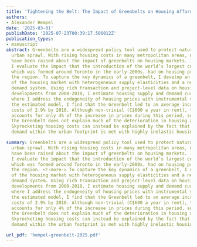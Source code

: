```yaml
---
title: 'Tightening the Belt: The Impact of Greenbelts on Housing Affordability'
authors:
- Alexander Hempel
date: '2025-03-01'
publishDate: '2025-07-23T00:39:17.506012Z'
publication_types:
- manuscript
abstract: Greenbelts are a widespread policy tool used to protect natural spaces from
  urban sprawl. With rising housing costs in many metropolitan areas, numerous questions
  have been raised about the impact of greenbelts on housing markets. In this paper,
  I evaluate the impact that the introduction of the world’s largest contiguous greenbelt,
  which was formed around Toronto in the early-2000s, had on housing prices across
  the region. To capture the key dynamics of a greenbelt, I develop an estimable model
  of the housing market with heterogeneous supply elasticities and a nested logit
  demand system. Using rich transaction and project-level data on housing prices and
  developments from 2000-2010, I estimate housing supply and demand curves separately,
  where I address the endogeneity of housing prices with instrumental variables. Using
  the estimated model, I find that the Greenbelt led to an average increase in housing
  costs of 2.9% by 2010. Although non-trivial (C$600 a year in rent), this increase
  accounts for only 4% of the increase in prices during this period, suggesting that
  the Greenbelt does not explain much of the deterioration in housing affordability.
  Skyrocketing housing costs can instead be explained by the fact that strong housing
  demand within the urban footprint is met with highly inelastic housing supply.

summary: Greenbelts are a widespread policy tool used to protect natural spaces from
  urban sprawl. With rising housing costs in many metropolitan areas, numerous questions
  have been raised about the impact of greenbelts on housing markets. In this paper,
  I evaluate the impact that the introduction of the world’s largest contiguous greenbelt,
  which was formed around Toronto in the early-2000s, had on housing prices across
  the region. <!-more-> To capture the key dynamics of a greenbelt, I develop an estimable model
  of the housing market with heterogeneous supply elasticities and a nested logit
  demand system. Using rich transaction and project-level data on housing prices and
  developments from 2000-2010, I estimate housing supply and demand curves separately,
  where I address the endogeneity of housing prices with instrumental variables. Using
  the estimated model, I find that the Greenbelt led to an average increase in housing
  costs of 2.9% by 2010. Although non-trivial (C$600 a year in rent), this increase
  accounts for only 4% of the increase in prices during this period, suggesting that
  the Greenbelt does not explain much of the deterioration in housing affordability.
  Skyrocketing housing costs can instead be explained by the fact that strong housing
  demand within the urban footprint is met with highly inelastic housing supply.

url_pdf: 'hempel-greenbelt-2025.pdf'
---
```

